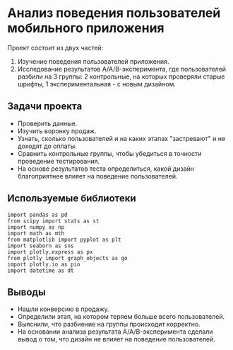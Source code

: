 # Анализ поведения пользователей мобильного приложения

Проект состоит из двух частей:
1. Изучение поведения пользователей приложения.
2. Исследование результатов A/A/B-эксперимента, где пользователей разбили на 3 группы: 2 контрольные, на которых проверяли старые шрифты, 1 экспериментальная - с новым дизайном.

## Задачи проекта 
- Проверить данные.
- Изучить воронку продаж.
- Узнать, сколько пользователей и на каких этапах "застревают" и не доходят до оплаты.
- Сравнить контрольные группы, чтобы убедиться в точности проведение тестирования. 
- На основе результатов теста определиться, какой дизайн благоприятнее влияет на поведение пользователей.

## Используемые библиотеки
```
import pandas as pd
from scipy import stats as st
import numpy as np
import math as mth
from matplotlib import pyplot as plt
import seaborn as sns
import plotly.express as px
from plotly import graph_objects as go
import plotly.io as pio
import datetime as dt
```

## Выводы
- Нашли конверсию в продажу.
- Определили этап, на котором теряем больше всего пользователей.
- Выяснили, что разбиение на группы происходит корректно.
- На основании анализа результата A/A/B-эксперимента сделали вывод о том, что дизайн не влияет на поведение пользователей.